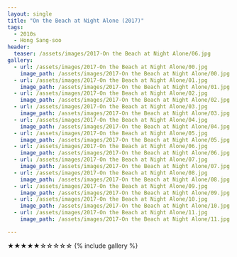 ```yaml
---
layout: single
title: "On the Beach at Night Alone (2017)"
tags:
  - 2010s 
  - Hong Sang-soo
header:
  teaser: /assets/images/2017-On the Beach at Night Alone/06.jpg
gallery:
  - url: /assets/images/2017-On the Beach at Night Alone/00.jpg
    image_path: /assets/images/2017-On the Beach at Night Alone/00.jpg  
  - url: /assets/images/2017-On the Beach at Night Alone/01.jpg
    image_path: /assets/images/2017-On the Beach at Night Alone/01.jpg
  - url: /assets/images/2017-On the Beach at Night Alone/02.jpg
    image_path: /assets/images/2017-On the Beach at Night Alone/02.jpg
  - url: /assets/images/2017-On the Beach at Night Alone/03.jpg
    image_path: /assets/images/2017-On the Beach at Night Alone/03.jpg
  - url: /assets/images/2017-On the Beach at Night Alone/04.jpg
    image_path: /assets/images/2017-On the Beach at Night Alone/04.jpg
  - url: /assets/images/2017-On the Beach at Night Alone/05.jpg
    image_path: /assets/images/2017-On the Beach at Night Alone/05.jpg
  - url: /assets/images/2017-On the Beach at Night Alone/06.jpg
    image_path: /assets/images/2017-On the Beach at Night Alone/06.jpg
  - url: /assets/images/2017-On the Beach at Night Alone/07.jpg
    image_path: /assets/images/2017-On the Beach at Night Alone/07.jpg
  - url: /assets/images/2017-On the Beach at Night Alone/08.jpg
    image_path: /assets/images/2017-On the Beach at Night Alone/08.jpg
  - url: /assets/images/2017-On the Beach at Night Alone/09.jpg
    image_path: /assets/images/2017-On the Beach at Night Alone/09.jpg
  - url: /assets/images/2017-On the Beach at Night Alone/10.jpg
    image_path: /assets/images/2017-On the Beach at Night Alone/10.jpg
  - url: /assets/images/2017-On the Beach at Night Alone/11.jpg
    image_path: /assets/images/2017-On the Beach at Night Alone/11.jpg

---
```

★★★★★☆☆☆☆☆
{% include gallery %}

